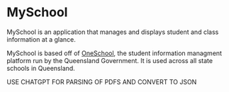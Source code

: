 # MySchool
MySchool is an application that manages and displays student and class information at a glance.

MySchool is based off of [OneSchool](https://oslp.eq.edu.au), the student information managment platform run by the Queensland Government. It is used across all state schools in Queensland.

USE CHATGPT FOR PARSING OF PDFS AND CONVERT TO JSON
